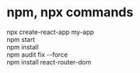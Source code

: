 # npm, npx commands
npx create-react-app my-app<br>
npm start<br>
npm install<br>
npm audit fix --force<br>
npm install react-router-dom<br>


